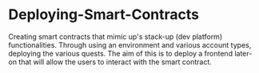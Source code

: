 # Deploying-Smart-Contracts
Creating smart contracts that mimic up's stack-up (dev platform) functionalities. Through using an environment and various account types, deploying the various quests. The aim of this is to deploy a frontend later-on that will allow the users to interact with the smart contract.
